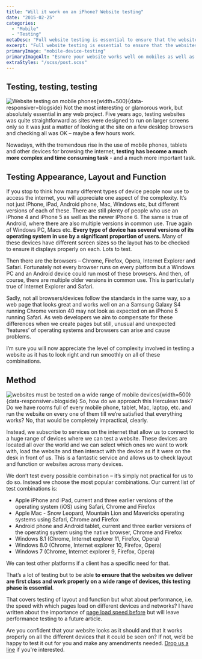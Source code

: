 ```yaml
---
title: "Will it work on an iPhone? Website testing"
date: "2015-02-25"
categories:
  - "Mobile"
  - "Testing"
metaDesc: "Full website testing is essential to ensure that the websites we deliver are first class and work properly on a wide range of devices. This is how we do it."
excerpt: "Full website testing is essential to ensure that the websites we deliver are first class and work properly on a wide range of devices. Nowadays, with the tremendous rise in the use of mobile phones, tablets and other devices for browsing the internet, <strong>testing has become a much more complex and time consuming task</strong> – and a much more important task. This is how we do it."
primaryImage: "mobile-device-testing"
primaryImageAlt: "Esnure your website works well on mobiles as well as other devices"
extraStyles: "/scss/post.scss"
---
```


## Testing, testing, testing

![Website testing on mobile phones](/optim/blog/test-website-iphone6.jpg){width=500}{data-responsiver=blogside}
Not the most interesting or glamorous work, but absolutely essential in any web project. Five years ago, testing websites was quite straightforward as sites were designed to run on larger screens only so it was just a matter of looking at the site on a few desktop browsers and checking all was OK – maybe a few hours work.

Nowadays, with the tremendous rise in the use of mobile phones, tablets and other devices for browsing the internet, **testing has become a much more complex and time consuming task** - and a much more important task.

## Testing Appearance, Layout and Function

If you stop to think how many different types of device people now use to access the internet, you will appreciate one aspect of the complexity. It’s not just iPhone, iPad, Android phone, Mac, Windows etc, but different versions of each of these. There are still plenty of people who use an iPhone 4 and iPhone 5 as well as the newer iPhone 6. The same is true of Android, where there are also multiple versions in common use. True again of Windows PC, Macs etc. **Every type of device has several versions of its operating system in use by a significant proportion of users.** Many of these devices have different screen sizes so the layout has to be checked to ensure it displays properly on each. Lots to test.

Then there are the browsers – Chrome, Firefox, Opera, Internet Explorer and Safari. Fortunately not every browser runs on every platform but a Windows PC and an Android device could run most of these browsers. And then, of course, there are multiple older versions in common use. This is particularly true of Internet Explorer and Safari.

Sadly, not all browsers/devices follow the standards in the same way, so a web page that looks great and works well on an a Samsung Galaxy S4 running Chrome version 40 may not look as expected on an iPhone 5 running Safari. As web developers we aim to compensate for these differences when we create pages but still, unusual and unexpected ‘features’ of operating systems and browsers can arise and cause problems.

I’m sure you will now appreciate the level of complexity involved in testing a website as it has to look right and run smoothly on all of these combinations.

## Method

![websites must be tested on a wide range of mobile devices](/optim/blog/mobile-device-testing.jpg){width=500}{data-responsiver=blogside}
So, how do we approach this Herculean task? Do we have rooms full of every mobile phone, tablet, Mac, laptop, etc. and run the website on every one of them till we’re satisfied that everything works? No, that would be completely impractical, clearly.

Instead, we subscribe to services on the internet that allow us to connect to a huge range of devices where we can test a website. These devices are located all over the world and we can select which ones we want to work with, load the website and then interact with the device as if it were on the desk in front of us. This is a fantastic service and allows us to check layout and function or websites across many devices.

We don’t test every possible combination – it’s simply not practical for us to do so. Instead we choose the most popular combinations. Our current list of test combinations is:

- Apple iPhone and iPad, current and three earlier versions of the operating system (iOS) using Safari, Chrome and Firefox
- Apple Mac - Snow Leopard, Mountain Lion and Mavericks operating systems using Safari, Chrome and Firefox
- Android phone and Android tablet, current and three earlier versions of the operating system using the native browser, Chrome and Firefox
- Windows 8.1 (Chrome, Internet explorer 11, Firefox, Opera)
- Windows 8.0 (Chrome, Internet explorer 10, Firefox, Opera)
- Windows 7 (Chrome, Internet explorer 9, Firefox, Opera)

We can test other platforms if a client has a specific need for that.

That’s a lot of testing but to be able **to ensure that the websites we deliver are first class and work properly on a wide range of devices, this testing phase is essential**.

That covers testing of layout and function but what about performance, i.e. the speed with which pages load on different devices and networks? I have written about the importance of [page load speed before](/blog/web-page-speed/ "Web Page Speed") but will leave performance testing to a future article.

Are you confident that your website looks as it should and that it works properly on all the different devices that it could be seen on? If not, we’d be happy to test it out for you and make any amendments needed. [Drop us a line](/contact/ "Contact") if you're interested.
